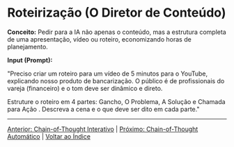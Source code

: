 # Roteirização (O Diretor de Conteúdo)

**Conceito:** Pedir para a IA não apenas o conteúdo, mas a estrutura completa de uma apresentação, vídeo ou roteiro, economizando horas de planejamento.

**Input (Prompt):**

"Preciso criar um roteiro para um vídeo de 5 minutos para o YouTube, explicando nosso produto de bancarização. O público é de profissionais do vareja (financeiro) e o tom deve ser dinâmico e direto.

Estruture o roteiro em 4 partes: Gancho, O Problema, A Solução e Chamada para Ação . Descreva a cena e o que deve ser dito em cada parte."

---

[Anterior: Chain-of-Thought Interativo](11_chain_of_thought_interativo.md) | [Próximo: Chain-of-Thought Automático](12_chain_of_thought_automatico.md) | [Voltar ao Índice](../README.md) 